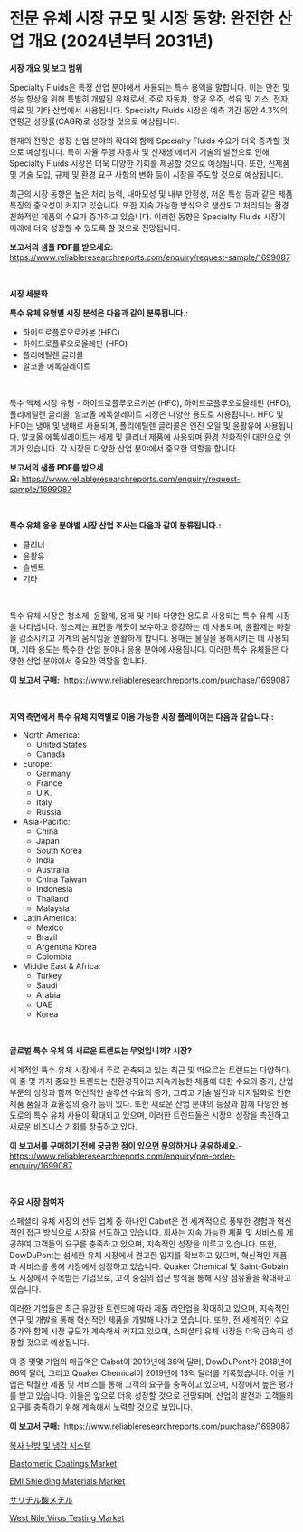 <p><h1>전문 유체 시장 규모 및 시장 동향: 완전한 산업 개요 (2024년부터 2031년)</h1></p><p><strong>시장 개요 및 보고 범위</strong></p>
<p><p>Specialty Fluids은 특정 산업 분야에서 사용되는 특수 용액을 말합니다. 이는 안전 및 성능 향상을 위해 특별히 개발된 유체로서, 주로 자동차, 항공 우주, 석유 및 가스, 전자, 의료 및 기타 산업에서 사용됩니다. Specialty Fluids 시장은 예측 기간 동안 4.3%의 연평균 성장률(CAGR)로 성장할 것으로 예상됩니다.</p><p>현재의 전망은 성장 산업 분야의 확대와 함께 Specialty Fluids 수요가 더욱 증가할 것으로 예상됩니다. 특히 자율 주행 자동차 및 신재생 에너지 기술의 발전으로 인해 Specialty Fluids 시장은 더욱 다양한 기회를 제공할 것으로 예상됩니다. 또한, 신제품 및 기술 도입, 규제 및 환경 요구 사항의 변화 등이 시장을 주도할 것으로 예상됩니다.</p><p>최근의 시장 동향은 높은 처리 능력, 내마모성 및 내부 안정성, 저온 특성 등과 같은 제품 특징의 중요성이 커지고 있습니다. 또한 지속 가능한 방식으로 생산되고 처리되는 환경 친화적인 제품의 수요가 증가하고 있습니다. 이러한 동향은 Specialty Fluids 시장이 미래에 더욱 성장할 수 있도록 할 것으로 전망됩니다.</p></p>
<p><strong>보고서의 샘플 PDF를 받으세요:</strong> <a href="https://www.reliableresearchreports.com/enquiry/request-sample/1699087">https://www.reliableresearchreports.com/enquiry/request-sample/1699087</a></p>
<p>&nbsp;</p>
<p><strong>시장 세분화</strong></p>
<p><strong>특수 유체 유형별 시장 분석은 다음과 같이 분류됩니다.:</strong></p>
<p><ul><li>하이드로플루오로카본 (HFC)</li><li>하이드로플루오로올레핀 (HFO)</li><li>폴리에틸렌 글리콜</li><li>알코올 에톡실레이트</li></ul></p>
<p>&nbsp;</p>
<p><p>특수 액체 시장 유형 - 하이드로플루오로카본 (HFC), 하이드로플루오로올레핀 (HFO), 폴리에틸렌 글리콜, 알코올 에톡실레이트 시장은 다양한 용도로 사용됩니다. HFC 및 HFO는 냉매 및 냉매로 사용되며, 폴리에틸렌 글리콜은 엔진 오일 및 윤활유에 사용됩니다. 알코올 에톡실레이트는 세제 및 클리너 제품에 사용되며 환경 친화적인 대안으로 인기가 있습니다. 각 시장은 다양한 산업 분야에서 중요한 역할을 합니다.</p></p>
<p><strong>보고서의 샘플 PDF를 받으세요:</strong>&nbsp;<a href="https://www.reliableresearchreports.com/enquiry/request-sample/1699087">https://www.reliableresearchreports.com/enquiry/request-sample/1699087</a></p>
<p>&nbsp;</p>
<p><strong> 특수 유체 응용 분야별 시장 산업 조사는 다음과 같이 분류됩니다.:</strong></p>
<p><ul><li>클리너</li><li>윤활유</li><li>솔벤트</li><li>기타</li></ul></p>
<p>&nbsp;</p>
<p><p>특수 유체 시장은 청소제, 윤활제, 용매 및 기타 다양한 용도로 사용되는 특수 유체 시장을 나타냅니다. 청소제는 표면을 깨끗이 보수하고 증강하는 데 사용되며, 윤활제는 마찰을 감소시키고 기계의 움직임을 원활하게 합니다. 용매는 물질을 용해시키는 데 사용되며, 기타 용도는 특수한 산업 분야나 응용 분야에 사용됩니다. 이러한 특수 유체들은 다양한 산업 분야에서 중요한 역할을 합니다.</p></p>
<p><strong>이 보고서 구매:</strong>&nbsp; <a href="https://www.reliableresearchreports.com/purchase/1699087">https://www.reliableresearchreports.com/purchase/1699087</a></p>
<p>&nbsp;</p>
<p><strong>지역 측면에서 특수 유체 지역별로 이용 가능한 시장 플레이어는 다음과 같습니다.:</strong></p>
<p><ul>
    <li>
        North America:
        <ul>
            <li>United States</li>
            <li>Canada</li>
        </ul>
    </li>
    <li>
        Europe:
        <ul>
            <li>Germany</li>
            <li>France</li>
            <li>U.K.</li>
            <li>Italy</li>
            <li>Russia</li>
        </ul>
    </li>
    <li>
        Asia-Pacific:
        <ul>
            <li>China</li>
            <li>Japan</li>
            <li>South Korea</li>
            <li>India</li>
            <li>Australia</li>
            <li>China Taiwan</li>
            <li>Indonesia</li>
            <li>Thailand</li>
            <li>Malaysia</li>
        </ul>
    </li>
    <li>
        Latin America:
        <ul>
            <li>Mexico</li>
            <li>Brazil</li>
            <li>Argentina Korea</li>
            <li>Colombia</li>
        </ul>
    </li>
    <li>
        Middle East & Africa:
        <ul>
            <li>Turkey</li>
            <li>Saudi</li>
            <li>Arabia</li>
            <li>UAE</li>
            <li>Korea</li>
        </ul>
    </li>
    </ul></p>
<p>&nbsp;</p>
<p><strong>글로벌 특수 유체 의 새로운 트렌드는 무엇입니까? 시장?</strong></p>
<p><p>세계적인 특수 유체 시장에서 주로 관측되고 있는 최근 및 떠오르는 트렌드는 다양하다. 이 중 몇 가지 중요한 트렌드는 친환경적이고 지속가능한 제품에 대한 수요의 증가, 산업 부문의 성장과 함께 혁신적인 솔루션 수요의 증가, 그리고 기술 발전과 디지털화로 인한 제품 품질과 효율성의 증가 등이 있다. 또한 새로운 산업 분야의 등장과 함께 다양한 용도로의 특수 유체 사용이 확대되고 있으며, 이러한 트렌드들은 시장의 성장을 촉진하고 새로운 비즈니스 기회를 창출하고 있다.</p></p>
<p><strong>이 보고서를 구매하기 전에 궁금한 점이 있으면 문의하거나 공유하세요.</strong>- <a href="https://www.reliableresearchreports.com/enquiry/pre-order-enquiry/1699087">https://www.reliableresearchreports.com/enquiry/pre-order-enquiry/1699087</a></p>
<p>&nbsp;</p>
<p><strong>주요 시장 참여자</strong></p>
<p><p>스페셜티 유체 시장의 선두 업체 중 하나인 Cabot은 전 세계적으로 풍부한 경험과 혁신적인 접근 방식으로 시장을 선도하고 있습니다. 회사는 지속 가능한 제품 및 서비스를 제공하여 고객들의 요구를 충족하고 있으며, 지속적인 성장을 이루고 있습니다. 또한, DowDuPont는 섬세한 유체 시장에서 견고한 입지를 확보하고 있으며, 혁신적인 제품과 서비스를 통해 시장에서 성장하고 있습니다. Quaker Chemical 및 Saint-Gobain도 시장에서 주목받는 기업으로, 고객 중심의 접근 방식을 통해 시장 점유율을 확대하고 있습니다.</p><p>이러한 기업들은 최근 유망한 트렌드에 따라 제품 라인업을 확대하고 있으며, 지속적인 연구 및 개발을 통해 혁신적인 제품을 개발해 나가고 있습니다. 또한, 전 세계적인 수요 증가와 함께 시장 규모가 계속해서 커지고 있으며, 스페셜티 유체 시장은 더욱 급속히 성장할 것으로 예상됩니다.</p><p>이 중 몇몇 기업의 매출액은 Cabot이 2019년에 36억 달러, DowDuPont가 2018년에 86억 달러, 그리고 Quaker Chemical이 2019년에 13억 달러를 기록했습니다. 이들 기업은 탁월한 제품 및 서비스를 통해 고객의 요구를 충족하고 있으며, 시장에서 높은 평가를 받고 있습니다. 이들은 앞으로 더욱 성장할 것으로 전망되며, 산업의 발전과 고객들의 요구를 충족하기 위해 계속해서 노력할 것으로 보입니다.</p></p>
<p><strong>이 보고서 구매:</strong>&nbsp;&nbsp;<a href="https://www.reliableresearchreports.com/purchase/1699087">https://www.reliableresearchreports.com/purchase/1699087</a></p>
<p><p><a href="https://github.com/nuekbpymrrz5/Market-Research-Report-List-1/blob/main/7523246192568.md">복사 난방 및 냉각 시스템</a></p><p><a href="https://github.com/castoriffic/Market-Research-Report-List-3/blob/main/elastomeric-coatings-market.md">Elastomeric Coatings Market</a></p><p><a href="https://github.com/yoshih12/Market-Research-Report-List-2/blob/main/emi-shielding-materials-market.md">EMI Shielding Materials Market</a></p><p><a href="https://github.com/jkjreqjscoxx7/Market-Research-Report-List-1/blob/main/6560822192843.md">サリチル酸メチル</a></p><p><a href="https://issuu.com/reportprime-2/docs/west-nile-virus-testing-market-size-2030.pptx">West Nile Virus Testing Market</a></p></p>
